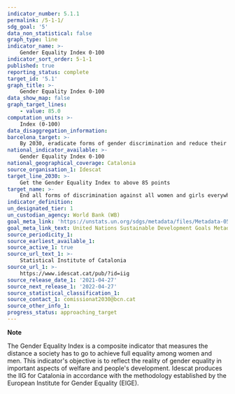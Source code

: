 ```yaml
---
indicator_number: 5.1.1
permalink: /5-1-1/
sdg_goal: '5'
data_non_statistical: false
graph_type: line
indicator_name: >-
    Gender Equality Index 0-100
indicator_sort_order: 5-1-1
published: true
reporting_status: complete
target_id: '5.1'
graph_title: >-
    Gender Equality Index 0-100
data_show_map: false
graph_target_lines:
    - value: 85.0
computation_units: >-
    Index (0-100)
data_disaggregation_information:
barcelona_target: >-
    By 2030, eradicate forms of gender discrimination and reduce their impact on equality
national_indicator_available: >-
    Gender Equality Index 0-100
national_geographical_coverage: Catalonia
source_organisation_1: Idescat
target_line_2030: >-
    Get the Gender Equality Index to above 85 points
target_name: >-
    End all forms of discrimination against all women and girls everywhere in the world
indicator_definition:
un_designated_tier: 1
un_custodian_agency: World Bank (WB)
goal_meta_link: 'https://unstats.un.org/sdgs/metadata/files/Metadata-05-01-01.pdf'
goal_meta_link_text: United Nations Sustainable Development Goals Metadata (pdf 894kB)
source_periodicity_1: 
source_earliest_available_1: 
source_active_1: true
source_url_text_1: >-
    Statistical Institute of Catalonia
source_url_1: >-
    https://www.idescat.cat/pub/?id=iig
source_release_date_1: '2021-04-27'
source_next_release_1: '2022-04-27'
source_statistical_classification_1: 
source_contact_1: comissionat2030@bcn.cat
source_other_info_1:
progress_status: approaching_target
---
```

**Note**

The Gender Equality Index is a composite indicator that measures the distance a society has to go to achieve full equality among women and men.
This indicator's objective is to reflect the reality of gender equality in important aspects of welfare and people's development.
Idescat produces the IIG for Catalonia in accordance with the methodology established by the European Institute for Gender Equality (EIGE).

